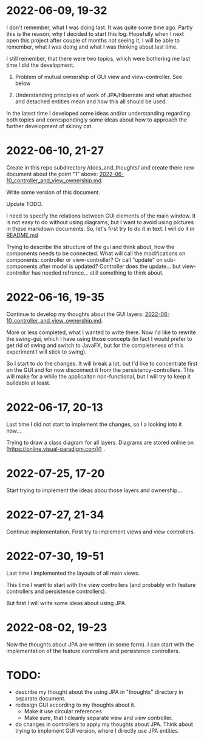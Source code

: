 # 2022-06-09, 19-32

I don't remember, what I was doing last. It was quite some time ago.
Partly this is the reason, why I decided to start this log. Hopefully
when I next open this project after couple of months not seeing it,
I will be able to remember, what I was doing and what I was thinking
about last time.

I still remember, that there were two topics, which were bothering me
last time I did the development.

1. Problem of mutual ownership of GUI view and view-controller. See
   below

2. Understanding principles of work of JPA/Hibernate and what attached
   and detached entities mean and how this all should be used.

In the latest time I developed some ideas and/or understanding regarding
both topics and correspondingly some ideas about how to approach the
further development of skinny cat.



# 2022-06-10, 21-27

Create in this repo subdirectory /docs_and_thoughts/ and create there
new document about the point "1" above: 
[2022-06-10_controller_and_view_ownership.md](./docs_and_thoughts/2022-06-10_controller_and_view_ownership.md).

Write some version of this document.

Update TODO.

I need to specify the relations between GUI elements of the main window.
It is not easy to do without using diagrams, but I want to avoid using
pictures in these markdown documents. So, let's first try to do it in text.
I will do it in [README.md]()

Trying to describe the structure of the gui and think about, how the components
needs to be connected. What will call the modifications on components: controller
or view-controller? Or call "update" on sub-components after model is updated?
Controller does the update... but view-controller has needed refrence...
still something to think about.



# 2022-06-16, 19-35

Continue to develop my thoughts about the GUI layers:
[2022-06-10_controller_and_view_ownership.md](./docs_and_thoughts/2022-06-10_controller_and_view_ownership.md).

More or less completed, what I wanted to write there. Now I'd like to rewrite
the swing-gui, which I have using those concepts (in fact I would prefer to
get rid of swing and switch to JavaFX, but for the completeness of this experiment
I will stick to swing).

So I start to do the changes. It will break a lot, but I'd like to concentrate
first on the GUI and for now disconnect it from the persistency-controllers.
This will make for a while the applicaiton non-functional, but I will try to
keep it buildable at least.



# 2022-06-17, 20-13

Last time I did not start to implement the changes, so I a looking into it now...

Trying to draw a class diagram for all layers. Diagrams are stored online
on [https://online.visual-paradigm.com]() .



# 2022-07-25, 17-20

Start trying to implement the ideas abou those layers and ownership...



# 2022-07-27, 21-34

Continue implementation. First try to implement views and view controllers.



# 2022-07-30, 19-51

Last time I implemented the layouts of all main views. 

This time I want to start with
the view controllers (and probably with feature controllers and persistence
controllers).

But first I will write some ideas about using JPA.



# 2022-08-02, 19-23

Now the thoughts about JPA are written (in some form). I can start with
the implementation of the feature controllers and persistence controllers.



# TODO:

- describe my thought about the using JPA in "thoughts" directory in separate document.
- redesign GUI according to my thoughts about it.
  - Make it use circular references
  - Make sure, that I cleanly separate view and view controller.
- do changes in controllers to apply my thoughts about JPA. Think about trying to 
  implement GUI version, where I directly use JPA entities.

